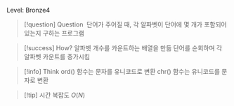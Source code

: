 Level: Bronze4

> [!question] Question
>  단어가 주어질 때, 각 알파벳이 단어에 몇 개가 포함되어 있는지 구하는 프로그램

> [!success] How?
> 알파벳 개수를 카운트하는 배열을 만듦
> 단어를 순회하며 각 알파벳 카운트를 증가시킴

> [!info] Think
> ord() 함수는 문자를 유니코드로 변환
> chr() 함수는 유니코드를 문자로 변환

> [!tip] 시간 복잡도
> $O(N)$
